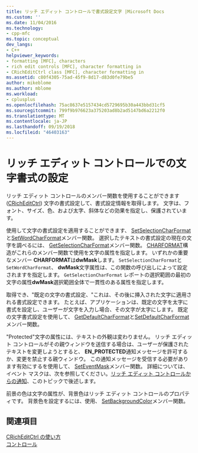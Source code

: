 ```yaml
---
title: リッチ エディット コントロールで書式設定文字 |Microsoft Docs
ms.custom: ''
ms.date: 11/04/2016
ms.technology:
- cpp-mfc
ms.topic: conceptual
dev_langs:
- C++
helpviewer_keywords:
- formatting [MFC], characters
- rich edit controls [MFC], character formatting in
- CRichEditCtrl class [MFC], character formatting in
ms.assetid: c80f4305-75ad-45f9-8d17-d83d0fe79be5
author: mikeblome
ms.author: mblome
ms.workload:
- cplusplus
ms.openlocfilehash: 75ac8637e5157434cd5729695b30a443bbd31cf5
ms.sourcegitcommit: 799f9b976623a375203ad8b2ad5147bd6a2212f0
ms.translationtype: MT
ms.contentlocale: ja-JP
ms.lasthandoff: 09/19/2018
ms.locfileid: "46403163"
---
```

# <a name="character-formatting-in-rich-edit-controls"></a>リッチ エディット コントロールでの文字書式の設定

リッチ エディット コントロールのメンバー関数を使用することができます ([CRichEditCtrl](../mfc/reference/cricheditctrl-class.md)) 文字の書式設定して、書式設定情報を取得します。 文字は、フォント、サイズ、色、および太字、斜体などの効果を指定し、保護されています。

使用して文字の書式設定を適用することができます、 [SetSelectionCharFormat](../mfc/reference/cricheditctrl-class.md#setselectioncharformat)と[SetWordCharFormat](../mfc/reference/cricheditctrl-class.md#setwordcharformat)メンバー関数。 選択したテキストの書式設定の現在の文字を調べるには、 [GetSelectionCharFormat](../mfc/reference/cricheditctrl-class.md#getselectioncharformat)メンバー関数。 [CHARFORMAT](/windows/desktop/api/richedit/ns-richedit-_charformat)構造がこれらのメンバー関数で使用を文字の属性を指定します。 いずれかの重要なメンバー **CHARFORMAT**は**dwMask**します。 `SetSelectionCharFormat`と`SetWordCharFormat`、 **dwMask**文字属性は、この関数の呼び出しによって設定されますを指定します。 `GetSelectionCharFormat` レポートの選択範囲の最初の文字の属性**dwMask**選択範囲全体で一貫性のある属性を指定します。

取得でき、"既定の文字の書式設定、"これは、その後に挿入された文字に適用される書式設定できます。 たとえば、アプリケーションは、既定の文字を太字に書式を設定し、ユーザーが文字を入力し場合、その文字が太字にします。 既定の文字書式設定を使用して、 [GetDefaultCharFormat](../mfc/reference/cricheditctrl-class.md#getdefaultcharformat)と[SetDefaultCharFormat](../mfc/reference/cricheditctrl-class.md#setdefaultcharformat)メンバー関数。

"Protected"文字の属性には、テキストの外観は変わりません。 リッチ エディット コントロールがその親ウィンドウを送信する場合は、ユーザーが保護されたテキストを変更しようとすると、 **EN_PROTECTED**通知メッセージを許可するか、変更を禁止する親ウィンドウ。 この通知メッセージを受信する必要があります有効にするを使用して、 [SetEventMask](../mfc/reference/cricheditctrl-class.md#seteventmask)メンバー関数。 詳細については、イベント マスクは、次を参照してください。[リッチ エディット コントロールからの通知](../mfc/notifications-from-a-rich-edit-control.md)、このトピックで後述します。

前景の色は文字の属性が、背景色はリッチ エディット コントロールのプロパティです。 背景色を設定するには、使用、 [SetBackgroundColor](../mfc/reference/cricheditctrl-class.md#setbackgroundcolor)メンバー関数。

## <a name="see-also"></a>関連項目

[CRichEditCtrl の使い方](../mfc/using-cricheditctrl.md)<br/>
[コントロール](../mfc/controls-mfc.md)

